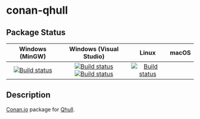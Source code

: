 # conan-qhull

## Package Status

| Windows (MinGW) | Windows (Visual Studio) | Linux | macOS |
|:---------------:|:-----------------------:|:-----:|:-----:|
|[![Build status](https://ci.appveyor.com/api/projects/status/8wlu4ohg7nn2vcsn/branch/testing%2F8.0.1?svg=true)](https://ci.appveyor.com/project/SpaceIm/conan-qhull)|[![Build status](https://github.com/SpaceIm/conan-qhull/workflows/.github/workflows/windows.yml/badge.svg?branch=testing%2F8.0.1)](https://github.com/SpaceIm/conan-qhull/actions/workflows/windows.yml?query=branch%3Atesting%2F8.0.1)[![Build status](https://github.com/SpaceIm/conan-qhull/workflows/.github/workflows/linux.yml/badge.svg?branch=testing%2F8.0.1)](https://github.com/SpaceIm/conan-qhull/actions/workflows/linux.yml?query=branch%3Atesting%2F8.0.1)|[![Build status](https://github.com/SpaceIm/conan-qhull/workflows/.github/workflows/macos.yml/badge.svg?branch=testing%2F8.0.1)](https://github.com/SpaceIm/conan-qhull/actions/workflows/macos.yml?query=branch%3Atesting%2F8.0.1)|

## Description

[Conan.io](https://conan.io) package for [Qhull](https://github.com/qhull/qhull).
